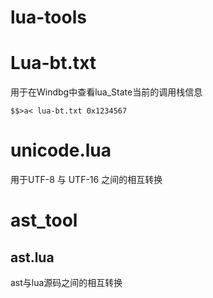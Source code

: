 # lua-tools

# Lua-bt.txt
用于在Windbg中查看lua_State当前的调用栈信息

`
$$>a< lua-bt.txt 0x1234567	
`
# unicode.lua
用于UTF-8 与 UTF-16 之间的相互转换

# ast_tool
## ast.lua 
ast与lua源码之间的相互转换
